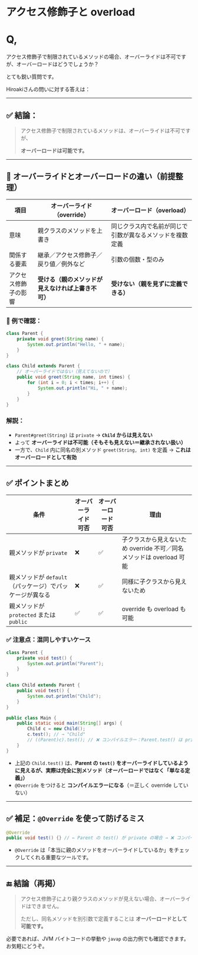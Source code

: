 # アクセス修飾子と overload

# Q,

アクセス修飾子で制限されているメソッドの場合、オーバーライドは不可ですが、オーバーロードはどうでしょうか？

とても鋭い質問です。

Hiroakiさんの問いに対する答えは：

---

## ✅ 結論：

> アクセス修飾子で制限されているメソッドは、オーバーライドは不可ですが、
> 
> 
> **オーバーロードは可能です。**
> 

---

## 🔹 オーバーライドとオーバーロードの違い（前提整理）

| 項目 | オーバーライド（override） | オーバーロード（overload） |
| --- | --- | --- |
| 意味 | 親クラスのメソッドを上書き | 同じクラス内で名前が同じで引数が異なるメソッドを複数定義 |
| 関係する要素 | 継承／アクセス修飾子／戻り値／例外など | 引数の個数・型のみ |
| アクセス修飾子の影響 | **受ける（親のメソッドが見えなければ上書き不可）** | **受けない（親を見ずに定義できる）** |

### **🔸 例で確認：**

```java
class Parent {
    private void greet(String name) {
        System.out.println("Hello, " + name);
    }
}

class Child extends Parent {
    // オーバーライドではない（見えてないので）
    public void greet(String name, int times) {
        for (int i = 0; i < times; i++) {
            System.out.println("Hi, " + name);
        }
    }
}
```

### 解説：

- `Parent#greet(String)` は `private` → **`Child` からは見えない**
- よって **オーバーライドは不可能（そもそも見えない＝継承されない扱い）**
- 一方で、`Child` 内に同名の別メソッド `greet(String, int)` を定義 → **これはオーバーロードとして有効**

---

## ✅ ポイントまとめ

| 条件 | オーバーライド可否 | オーバーロード可否 | 理由 |
| --- | --- | --- | --- |
| 親メソッドが `private` | ❌ | ✅ | 子クラスから見えないため override 不可／同名メソッドは overload 可能 |
| 親メソッドが `default`（パッケージ）でパッケージが異なる | ❌ | ✅ | 同様に子クラスから見えないため |
| 親メソッドが `protected` または `public` | ✅ | ✅ | override も overload も可能 |

### **✅ 注意点：混同しやすいケース**

```java
class Parent {
    private void test() {
        System.out.println("Parent");
    }
}

class Child extends Parent {
    public void test() {
        System.out.println("Child");
    }
}

public class Main {
    public static void main(String[] args) {
        Child c = new Child();
        c.test(); // → "Child"
        // ((Parent)c).test(); // ❌ コンパイルエラー：Parent.test() は private
    }
}
```

- 上記の `Child.test()` は、**Parent の `test()` をオーバーライドしているように見えるが、実際は完全に別メソッド（オーバーロードではなく「単なる定義」）**
- `@Override` をつけると **コンパイルエラーになる**（＝正しく override していない）

---

## ✅ 補足：`@Override` を使って防げるミス

```java
@Override
public void test() {} // ← Parent の test() が private の場合 → ❌ コンパイルエラー
```

- `@Override` は「本当に親のメソッドをオーバーライドしているか」をチェックしてくれる重要なツールです。

---

## 🔚 結論（再掲）

> アクセス修飾子により親クラスのメソッドが見えない場合、オーバーライドはできません。
> 
> 
> ただし、同名メソッドを別引数で定義することは **オーバーロードとして可能です。**
> 

必要であれば、JVM バイトコードの挙動や `javap` の出力例でも確認できます。お気軽にどうぞ。